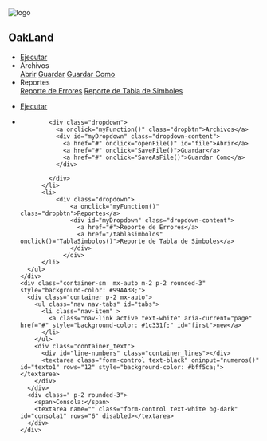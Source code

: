 <!DOCTYPE html>
<html lang="en">
  <head>
    <meta charset="UTF-8" />
    <meta name="viewport" content="width=device-width, initial-scale=1.0" />
    <meta http-equiv="X-UA-Compatible" content="ie=edge" />
    <title>OakLand</title>
    <link rel="stylesheet" type="text/css" target="_blank" href="./templates/styles.css" />
    <link href="https://cdn.jsdelivr.net/npm/bootstrap@5.0.2/dist/css/bootstrap.min.css" rel="stylesheet" integrity="sha384-EVSTQN3/azprG1Anm3QDgpJLIm9Nao0Yz1ztcQTwFspd3yD65VohhpuuCOmLASjC" crossorigin="anonymous">
    <script src="https://cdn.jsdelivr.net/npm/bootstrap@5.0.2/dist/js/bootstrap.bundle.min.js" integrity="sha384-MrcW6ZMFYlzcLA8Nl+NtUVF0sA7MsXsP1UyJoMp4YLEuNSfAP+JcXn/tWtIaxVXM" crossorigin="anonymous"></script>
    <script src="https://unpkg.com/peggy"></script>
    <script type="text/javascript" src="./script.js"></script>
    <script type="module" src="./parser/parser.js"></script>
    <script type="module" src="./scripts/symbol/env.js"></script>
  </head>
  <body>
    <nav>
      <div class="logo">
        <img src="assets/Logo64x64.png" alt="logo" />
        <h1>OakLand</h1>
      </div>
      <ul>
        <li>
          <a href="#" id="btnEjecutar">Ejecutar</a>
        </li>
        <li>
          <div class="dropdown">
            <a onclick="myFunction()" class="dropbtn">Archivos</a>
            <div id="myDropdown" class="dropdown-content">
              <a href="#" onclick="openFile()" id="file">Abrir</a>
              <a href="#" onclick="SaveFile()">Guardar</a>
              <a href="#" onclick="SaveAsFile()">Guardar Como</a>
            </div>
        </li>
        <li>
              <div class="dropdown">
                <a onclick="myFunction()" class="dropbtn">Reportes</a>
                <div id="myDropdown" class="dropdown-content">
                  <a href="#">Reporte de Errores</a>
                  <a href="/tablasimbolos" onclick()="TablaSimbolos()">Reporte de Tabla de Simboles</a>
                </div>
              </div>
        </li>
      </ul>
    </nav>
    <div class="menubar">
      <ul>
        <li>
            <a href="#" id="btnEjecutar">Ejecutar</a>
          </li>
          <li>
            
            <div class="dropdown">
              <a onclick="myFunction()" class="dropbtn">Archivos</a>
              <div id="myDropdown" class="dropdown-content">
                <a href="#" onclick="openFile()" id="file">Abrir</a>
                <a href="#" onclick="SaveFile()">Guardar</a>
                <a href="#" onclick="SaveAsFile()">Guardar Como</a>
              </div>

            </div>
          </li>
          <li>
              <div class="dropdown">
                  <a onclick="myFunction()" class="dropbtn">Reportes</a>
                  <div id="myDropdown" class="dropdown-content">
                    <a href="#">Reporte de Errores</a>
                    <a href="/tablasimbolos" onclick()="TablaSimbolos()">Reporte de Tabla de Simboles</a>
                  </div>
                </div>
          </li>
      </ul>
    </div>
    <div class="container-sm  mx-auto m-2 p-2 rounded-3" style="background-color: #99AA38;">
      <div class="container p-2 mx-auto">
        <ul class="nav nav-tabs" id="tabs">
          <li class="nav-item" >
            <a class="nav-link active text-white" aria-current="page" href="#" style="background-color: #1c331f;" id="first">new</a>
          </li>
        </ul>
        <div class="container_text">
          <div id="line-numbers" class="container_lines"></div>
          <textarea class="form-control text-black" oninput="numeros()" id="texto1" rows="12" style="background-color: #bff5ca;"></textarea>
        </div>
      </div>
      <div class=" p-2 rounded-3">
        <span>Consola:</span>
        <textarea name="" class="form-control text-white bg-dark" id="consola1" rows="6" disabled></textarea>
      </div>
    </div>
    
  <script>
    function numeros(){
      const textarea = document.getElementById('texto1');
      const lineNumbersEle = document.getElementById('line-numbers');
      const lines = textarea.value.split('\n');
      lineNumbersEle.innerHTML = Array.from({
          length: lines.length,
      }, (_, i) => `<div>${i + 1}</div>`).join('');
    }
    
  </script>
  </body>
</html>



